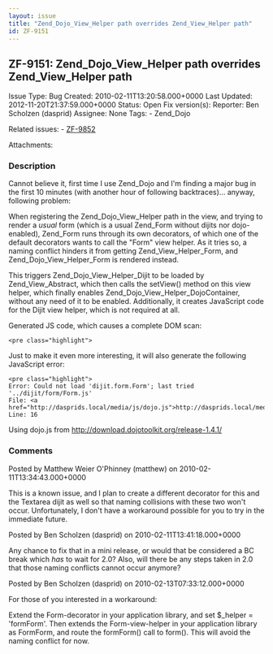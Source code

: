 ```yaml
---
layout: issue
title: "Zend_Dojo_View_Helper path overrides Zend_View_Helper path"
id: ZF-9151
---
```


ZF-9151: Zend\_Dojo\_View\_Helper path overrides Zend\_View\_Helper path
------------------------------------------------------------------------

 Issue Type: Bug Created: 2010-02-11T13:20:58.000+0000 Last Updated: 2012-11-20T21:37:59.000+0000 Status: Open Fix version(s): 
 Reporter:  Ben Scholzen (dasprid)  Assignee:  None  Tags: - Zend\_Dojo
 
 Related issues: - [ZF-9852](/issues/browse/ZF-9852)
 
 Attachments: 
### Description

Cannot believe it, first time I use Zend\_Dojo and I'm finding a major bug in the first 10 minutes (with another hour of following backtraces)... anyway, following problem:

When registering the Zend\_Dojo\_View\_Helper path in the view, and trying to render a _usual_ form (which is a usual Zend\_Form without dijits nor dojo-enabled), Zend\_Form runs through its own decorators, of which one of the default decorators wants to call the "Form" view helper. As it tries so, a naming conflict hinders it from getting Zend\_View\_Helper\_Form, and Zend\_Dojo\_View\_Helper\_Form is rendered instead.

This triggers Zend\_Dojo\_View\_Helper\_Dijit to be loaded by Zend\_View\_Abstract, which then calls the setView() method on this view helper, which finally enables Zend\_Dojo\_View\_Helper\_DojoContainer, without any need of it to be enabled. Additionally, it creates JavaScript code for the Dijit view helper, which is not required at all.

Generated JS code, which causes a complete DOM scan:

 
    <pre class="highlight">


Just to make it even more interesting, it will also generate the following JavaScript error:

 
    <pre class="highlight">
    Error: Could not load 'dijit.form.Form'; last tried '../dijit/form/Form.js'
    File: <a href="http://dasprids.local/media/js/dojo.js">http://dasprids.local/media/js/dojo.js</a>
    Line: 16


Using dojo.js from <http://download.dojotoolkit.org/release-1.4.1/>

 

 

### Comments

Posted by Matthew Weier O'Phinney (matthew) on 2010-02-11T13:34:43.000+0000

This is a known issue, and I plan to create a different decorator for this and the Textarea dijit as well so that naming collisions with these two won't occur. Unfortunately, I don't have a workaround possible for you to try in the immediate future.

 

 

Posted by Ben Scholzen (dasprid) on 2010-02-11T13:41:18.000+0000

Any chance to fix that in a mini release, or would that be considered a BC break which _has_ to wait for 2.0? Also, will there be any steps taken in 2.0 that those naming conflicts cannot occur anymore?

 

 

Posted by Ben Scholzen (dasprid) on 2010-02-13T07:33:12.000+0000

For those of you interested in a workaround:

Extend the Form-decorator in your application library, and set $\_helper = 'formForm'. Then extends the Form-view-helper in your application library as FormForm, and route the formForm() call to form(). This will avoid the naming conflict for now.

 

 